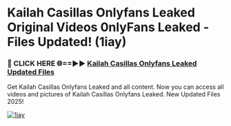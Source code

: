 # Kailah Casillas Onlyfans Leaked Original Videos 0nlyFans Leaked - Files Updated! (1iay)

<h3>🔴 CLICK HERE 🌐==►► <a href="https://tinyurl.com/3hn5wdd3" rel="nofollow">Kailah Casillas Onlyfans Leaked Updated Files</a></h3>

Get Kailah Casillas Onlyfans Leaked and all content. Now you can access all videos and pictures of Kailah Casillas Onlyfans Leaked. New Updated Files 2025!

[![1iay](https://i.imgur.com/4HnBqBT.gif)](https://tinyurl.com/3hn5wdd3)
